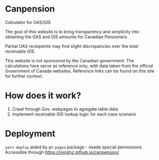 # Canpension

Calculator for OAS/GIS

The goal of this website is to bring transparency and simplicity into obtaining the OAS and GIS amounts for Canadian Pensioners.

Partial OAS receipients may find slight discrepancies over the total receivable GIS.

This website is not sponsored by the Canadian government. The calculations here serve as reference only, with data taken from the official Government of Canada websites. Reference links can be found on this site for further context.

# How does it work?
1. Crawl through Gov. webpages to agregate table data
2. Implement receivable GIS lookup logic for each case scenario

# Deployment
`yarn deploy` aided by `gh-pages` package - needs special permissions
Accessible through https://minghz.github.io/canpension/

